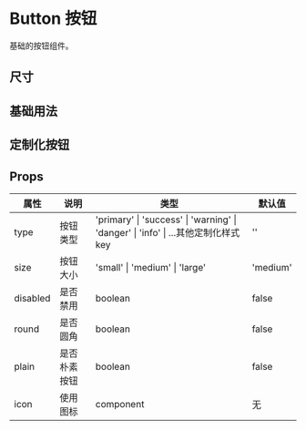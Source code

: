 # Button 按钮

基础的按钮组件。

## 尺寸

<demo vue="ui/button/size.vue" />

## 基础用法

<demo vue="ui/button/basic.vue" />

## 定制化按钮

<demo vue="ui/button/more.vue" />

## Props

| 属性     | 说明         | 类型                                                                              | 默认值   |
| -------- | ------------ | --------------------------------------------------------------------------------- | -------- |
| type     | 按钮类型     | 'primary' \| 'success' \| 'warning' \| 'danger' \| 'info' \| ...其他定制化样式key | ''       |
| size     | 按钮大小     | 'small' \| 'medium' \| 'large'                                                    | 'medium' |
| disabled | 是否禁用     | boolean                                                                           | false    |
| round    | 是否圆角     | boolean                                                                           | false    |
| plain    | 是否朴素按钮 | boolean                                                                           | false    |
| icon     | 使用图标     | component                                                                         | 无       |
